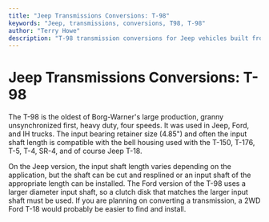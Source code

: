```yaml
---
title: "Jeep Transmissions Conversions: T-98"
keywords: "Jeep, transmissions, conversions, T98, T-98"
author: "Terry Howe"
description: "T-98 transmission conversions for Jeep vehicles built from 1941 until the present including military, CJ, YJ, TJ, and other models."
---
```

# Jeep Transmissions Conversions: T-98

The T-98 is the oldest of Borg-Warner's large production, granny unsynchronized first, heavy duty, four speeds. It was used in Jeep, Ford, and IH trucks. The input bearing retainer size (4.85") and often the input shaft length is compatible with the bell housing used with the T-150, T-176, T-5, T-4, SR-4, and of course Jeep T-18.

On the Jeep version, the input shaft length varies depending on the application, but the shaft can be cut and resplined or an input shaft of the appropriate length can be installed. The Ford version of the T-98 uses a larger diameter input shaft, so a clutch disk that matches the larger input shaft must be used. If you are planning on converting a transmission, a 2WD Ford T-18 would probably be easier to find and install.